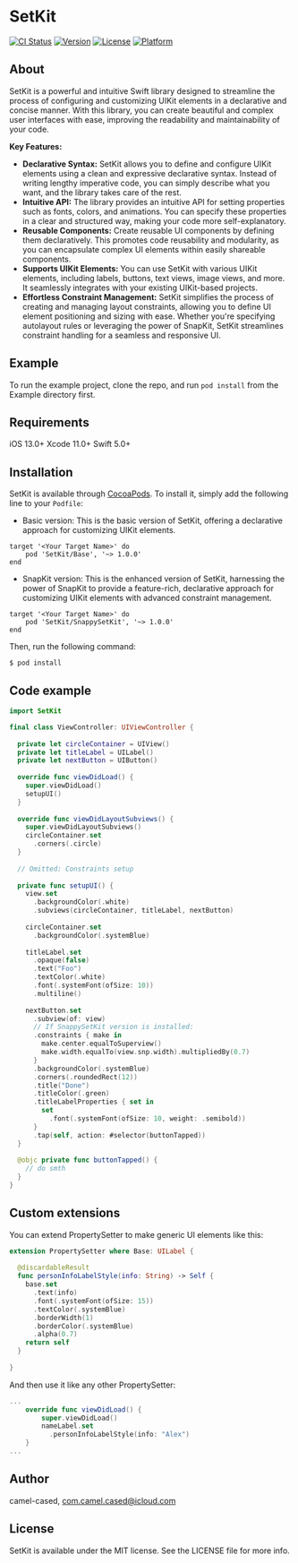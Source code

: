 # SetKit

[![CI Status](https://img.shields.io/travis/camel-cased/SetKit.svg?style=flat)](https://travis-ci.org/camel-cased/SetKit)
[![Version](https://img.shields.io/cocoapods/v/SetKit.svg?style=flat)](https://cocoapods.org/pods/SetKit)
[![License](https://img.shields.io/cocoapods/l/SetKit.svg?style=flat)](https://cocoapods.org/pods/SetKit)
[![Platform](https://img.shields.io/cocoapods/p/SetKit.svg?style=flat)](https://cocoapods.org/pods/SetKit)

## About

SetKit is a powerful and intuitive Swift library designed to streamline the process of configuring and customizing UIKit elements in a declarative and concise manner. With this library, you can create beautiful and complex user interfaces with ease, improving the readability and maintainability of your code.

**Key Features:**

- **Declarative Syntax:** SetKit allows you to define and configure UIKit elements using a clean and expressive declarative syntax. Instead of writing lengthy imperative code, you can simply describe what you want, and the library takes care of the rest.
- **Intuitive API:** The library provides an intuitive API for setting properties such as fonts, colors, and animations. You can specify these properties in a clear and structured way, making your code more self-explanatory.
- **Reusable Components:** Create reusable UI components by defining them declaratively. This promotes code reusability and modularity, as you can encapsulate complex UI elements within easily shareable components.
- **Supports UIKit Elements:** You can use SetKit with various UIKit elements, including labels, buttons, text views, image views, and more. It seamlessly integrates with your existing UIKit-based projects.
- **Effortless Constraint Management:** SetKit simplifies the process of creating and managing layout constraints, allowing you to define UI element positioning and sizing with ease. Whether you're specifying autolayout rules or leveraging the power of SnapKit, SetKit streamlines constraint handling for a seamless and responsive UI.

## Example

To run the example project, clone the repo, and run `pod install` from the Example directory first.

## Requirements
iOS 13.0+
Xcode 11.0+
Swift 5.0+

## Installation

SetKit is available through [CocoaPods](https://cocoapods.org). To install it, simply add the following line to your `Podfile`:



- Basic version:
This is the basic version of SetKit, offering a declarative approach for customizing UIKit elements.
```
target '<Your Target Name>' do
    pod 'SetKit/Base', '~> 1.0.0'
end
```

- SnapKit version:
This is the enhanced version of SetKit, harnessing the power of SnapKit to provide a feature-rich, declarative approach for customizing UIKit elements with advanced constraint management.

```
target '<Your Target Name>' do
    pod 'SetKit/SnappySetKit', '~> 1.0.0'
end
```

Then, run the following command:

```
$ pod install
```

## Code example

```swift
import SetKit

final class ViewController: UIViewController {
  
  private let circleContainer = UIView()
  private let titleLabel = UILabel()
  private let nextButton = UIButton()
  
  override func viewDidLoad() {
    super.viewDidLoad()
    setupUI()
  }
  
  override func viewDidLayoutSubviews() {
    super.viewDidLayoutSubviews()
    circleContainer.set
      .corners(.circle)
  }
  
  // Omitted: Constraints setup
  
  private func setupUI() {
    view.set
      .backgroundColor(.white)
      .subviews(circleContainer, titleLabel, nextButton)
      
    circleContainer.set
      .backgroundColor(.systemBlue)
    
    titleLabel.set
      .opaque(false)
      .text("Foo")
      .textColor(.white)
      .font(.systemFont(ofSize: 10))
      .multiline()
    
    nextButton.set
      .subview(of: view)
      // If SnappySetKit version is installed:
      .constraints { make in
        make.center.equalToSuperview()
        make.width.equalTo(view.snp.width).multipliedBy(0.7)
      }
      .backgroundColor(.systemBlue)
      .corners(.roundedRect(12))
      .title("Done")
      .titleColor(.green)
      .titleLabelProperties { set in
        set
          .font(.systemFont(ofSize: 10, weight: .semibold))
      }
      .tap(self, action: #selector(buttonTapped))
  }
  
  @objc private func buttonTapped() {
    // do smth
  }
}
```

## Custom extensions
You can extend PropertySetter to make generic UI elements like this:

```swift
extension PropertySetter where Base: UILabel {
  
  @discardableResult
  func personInfoLabelStyle(info: String) -> Self {
    base.set
      .text(info)
      .font(.systemFont(ofSize: 15))
      .textColor(.systemBlue)
      .borderWidth(1)
      .borderColor(.systemBlue)
      .alpha(0.7)
    return self
  }
  
}

```

And then use it like any other PropertySetter:

```swift
...
    override func viewDidLoad() {
        super.viewDidLoad()
        nameLabel.set
          .personInfoLabelStyle(info: "Alex")
    }
...

```

## Author

camel-cased, com.camel.cased@icloud.com

## License

SetKit is available under the MIT license. See the LICENSE file for more info.
